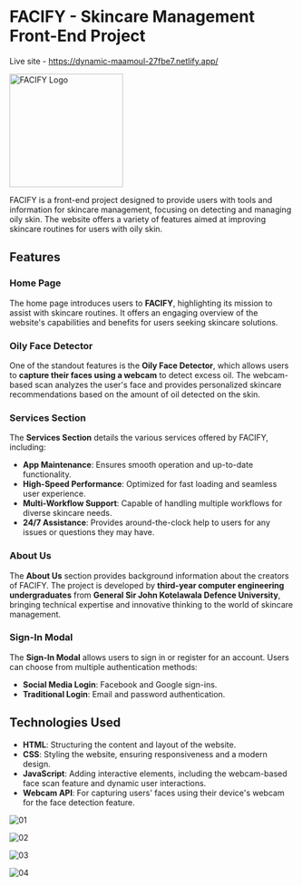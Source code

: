 # FACIFY - Skincare Management Front-End Project

Live site - https://dynamic-maamoul-27fbe7.netlify.app/

<img src="https://github.com/user-attachments/assets/8665e2d8-b211-43a6-8932-33a79570dbce" alt="FACIFY Logo" width="200"/>

FACIFY is a front-end project designed to provide users with tools and information for skincare management, focusing on detecting and managing oily skin. The website offers a variety of features aimed at improving skincare routines for users with oily skin.

## Features

### Home Page
The home page introduces users to **FACIFY**, highlighting its mission to assist with skincare routines. It offers an engaging overview of the website's capabilities and benefits for users seeking skincare solutions.

### Oily Face Detector
One of the standout features is the **Oily Face Detector**, which allows users to **capture their faces using a webcam** to detect excess oil. The webcam-based scan analyzes the user's face and provides personalized skincare recommendations based on the amount of oil detected on the skin.

### Services Section
The **Services Section** details the various services offered by FACIFY, including:
- **App Maintenance**: Ensures smooth operation and up-to-date functionality.
- **High-Speed Performance**: Optimized for fast loading and seamless user experience.
- **Multi-Workflow Support**: Capable of handling multiple workflows for diverse skincare needs.
- **24/7 Assistance**: Provides around-the-clock help to users for any issues or questions they may have.

### About Us
The **About Us** section provides background information about the creators of FACIFY. The project is developed by **third-year computer engineering undergraduates** from **General Sir John Kotelawala Defence University**, bringing technical expertise and innovative thinking to the world of skincare management.

### Sign-In Modal
The **Sign-In Modal** allows users to sign in or register for an account. Users can choose from multiple authentication methods:
- **Social Media Login**: Facebook and Google sign-ins.
- **Traditional Login**: Email and password authentication.

## Technologies Used

- **HTML**: Structuring the content and layout of the website.
- **CSS**: Styling the website, ensuring responsiveness and a modern design.
- **JavaScript**: Adding interactive elements, including the webcam-based face scan feature and dynamic user interactions.
- **Webcam API**: For capturing users' faces using their device's webcam for the face detection feature.


![01](https://github.com/user-attachments/assets/b826fe91-ec84-4520-910e-6583269e7003)

![02](https://github.com/user-attachments/assets/56b9cb90-07bb-43a6-8474-d68d9597ddf1)

![03](https://github.com/user-attachments/assets/1225ec6d-b664-4b70-a89e-14522519ff63)

![04](https://github.com/user-attachments/assets/d67c5545-8686-4670-b37b-f3ecb172d812)

